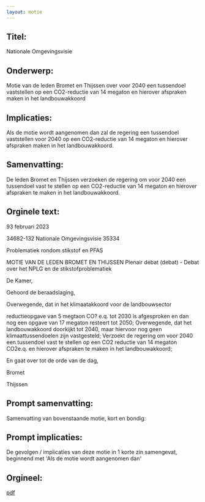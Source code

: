 ```yaml
---
layout: motie
---
```

## Titel:
Nationale Omgevingsvisie
## Onderwerp:
Motie van de leden Bromet en Thijssen over voor 2040 een tussendoel vaststellen op een CO2-reductie van 14 megaton en hierover afspraken maken in het landbouwakkoord
## Implicaties:

Als de motie wordt aangenomen dan zal de regering een tussendoel vaststellen voor 2040 op een CO2-reductie van 14 megaton en hierover afspraken maken in het landbouwakkoord.
## Samenvatting:

De leden Bromet en Thijssen verzoeken de regering om voor 2040 een tussendoel vast te stellen op een CO2-reductie van 14 megaton en hierover afspraken te maken in het landbouwakkoord.
## Orginele text:


93 februari 2023

34682-132
Nationale Omgevingsvisie
35334

Problematiek rondom stikstof en PFAS

MOTIE VAN DE LEDEN BROMET EN THIJSSEN
Plenair debat (debat) - Debat over het NPLG en de stikstofproblematiek

De Kamer,

Gehoord de beraadslaging,

Overwegende, dat in het klimaatakkoord voor de landbouwsector

reductieopgave van 5 megtaon CO? e.q. tot 2030 is afgesproken en dan nog
een opgave van 17 megaton resteert tot 2050;
Overwegende, dat het landbouwakkoord doorkijkt tot 2040, maar hiervoor nog
geen klimaattussendoelen zijn vastgesteld;
Verzoekt de regering om voor 2040 een tussendoel vast te stellen op een CO2
reductie van 14 megaton CO2e.q. en hierover afspraken te maken in het
landbouwakkoord;

En gaat over tot de orde van de dag,

Bromet

Thijssen


## Prompt samenvatting:
Samenvatting van bovenstaande motie, kort en bondig:


## Prompt implicaties:
De gevolgen / implicaties van deze motie in 1 korte zin samengevat, beginnend met 'Als de motie wordt aangenomen dan' 

## Orgineel:
[pdf](https://gegevensmagazijn.tweedekamer.nl/OData/v4/2.0/Document(e8de21fd-e7c1-4013-a3f6-9f83d3460c55)/resource)
